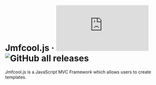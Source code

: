 # Jmfcool.js · ![GitHub](https://img.shields.io/github/license/jmfcool/jmfcool.js?color=blue) ![GitHub all releases](https://img.shields.io/github/downloads/jmfcool/jmfcool.js/total?color=green)

Jmfcool.js is a JavaScript MVC Framework which allows users to create templates.

